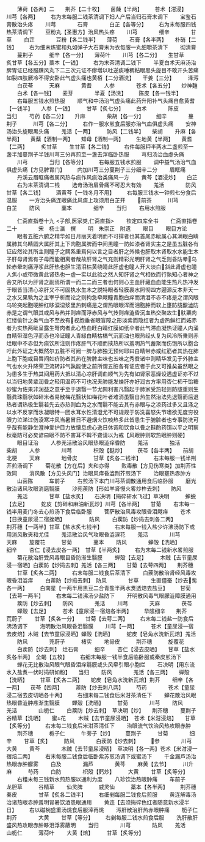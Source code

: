 <!-- { "loadSidebar": true } -->
　　薄荷【各两】二　　荆芥【二十枚】　　茵蔯【半两】
　　苍术【泔浸】　　　川芎【各两】
　　右为末每服二钱茶清调下妇人产后当归石膏末调下
　　宝鉴石膏散治头疼
　　川芎　　　　石膏　　　　白芷【各等分】
　　右为末每服四钱热茶清调下
　　豆粉丸【圣惠方】治风热头疼
　　川芎　　　　细辛　　　　甘草
　　白芷　　　　豆粉【各二钱半】　　薄荷
　　石膏【各半两】　　朴硝【二钱】
　　右为细末炼蜜和丸如弹子大石膏末为衣每服一丸细嚼茶清下
　　彻清膏
　　蔓荆子　　　细辛【各一分】　　薄荷叶
　　川芎【各二分】　　生甘草　　　炙甘草【各五分】藁本【一钱】
　　右为末茶清调二钱下
　　半夏白术天麻汤治脾胃证已经服踈风丸下二三次元证不瘳増以吐逆痰唾稠粘眼黒头旋目不敢开头苦痛如裂四肢厥冷不得安卧此气虚头痛也黄栢【二分酒洗】　　干姜【三分】　　　泽泻
　　白茯苓　　　天麻　　　　黄耆
　　人参　　　　苍术【各五分】　　炒神麯
　　白术【各一钱】　　麦芽　　　　半夏【汤洗】
　　陈皮【各一钱半】
　　右每服五钱水煎热服
　　顺气和中汤治气虚头痛此药升阳补气头痛自愈黄耆【一钱半】　　人参【一钱】　　　甘草【炙七分】
　　白术　　　　陈皮　　　　当归
　　芍药【各二分】　　升麻　　　　柴胡【各一分】
　　细辛　　　　蔓荆子　　　川芎【各二分】
　　右作一服水煎食后服亦治气血俱虚头痛
　　安神汤治头旋眼黒头痛
　　羗活【一两】　　　防风【二钱半】　　柴胡
　　升麻【各半两】　　黄蘖【酒制一两】　　知母【酒制一两】
　　生地黄【半两】　　黄耆【二两】　　　炙甘草
　　生甘草【各二钱】
　　右件每服秤半两水二盏煎至一盏半加蔓荆子半钱川芎三分再煎至一盏去滓临卧热服
　　芎归汤治血虚头痛
　　川芎　　　　当归【各等分】
　　右每服五钱水煎服
　　调中益气汤治气血俱虚头痛【方见脾胃门】
　　内加川芎三分蔓荆子三分细辛二分
　　眉眶痛
　　丹溪云眉眶痛者属风热与痰作风痰治类痛风一方
　　黄芩【酒浸炒】　　白芷
　　右为末茶清调二钱
　　选竒汤治眉骨痛不可忍大有効
　　羗活　　　　防风　　　　甘草【各二钱】
　　酒黄芩【一钱冬月不用】
　　右每服三钱水一钟煎七分食后温服
　　一方治头痛连眼痛此风痰上攻须用白芷开
　　前茶　　　川芎　　　　白芷
　　防风　　　　藳本　　　　细辛
　　当归
　　右用水煎服











　　仁斋直指卷十九
<子部,医家类,仁斋直指>
　　钦定四库全书
　　仁斋直指卷二十　　　　宋　杨士瀛　撰
　　明　朱崇正　附遗
　　眼目
　　眼目方论
　　眼者五脏六腑之精华如日月丽天着明而不可揜者也其首尾赤眦属心其满眼白睛属肺其乌睛圆大属肝其上下肉胞属脾而中间黒瞳一防如漆者肾实主之是虽五脏各有证应然论其所主则瞳子之闗系重焉何以言之目者肝之外候也肝取木肾取水水能生木子肝母肾焉有子母而能相离者哉故肝肾之气充则精彩光明肝肾之气乏则昏防晕乌轮赤晕刺痛浮浆此肝热也胆生清泪枯黄绕睛此肝虚也瞳人开大淡白斜此肾虚也瞳人焦小或带微黄此肾热也一虚一实以此验之然人知肝肾之气相依而行孰知心者神之舎又所以为肝肾之副焉所谓一而二二而三者也何则心主血肝藏血血能生热凡热冲发于眼皆当清心凉肝又不可固执水生木之説特眼者轻膜裹水照彻四方遡源反本非天一之水又果孰为之主宰乎析而论之则拘急牵飕瞳青胞白痒而清泪不赤不疼是之谓风眼乌轮突起胞硬肿红眵涙湿浆里热刺痛是之谓热眼眼浑而泪胞肿而软上壅防胧酸澁防赤是之谓气眼其或风与热并则痒而浮赤风与气抟则痒澁昏沉血热交聚故生肤粟肉红缕偷针之类气血不至故有视胞垂雀眼盲障之形淡紫而隐红者为虚热鲜红而妬赤者为实热两眦呈露生弩肉者此心热血旺白睛红膜如纸伞者此气滞血凝热证瞳人内涌白睛带湿色浮而赤也冷证瞳人青緑白睛枯槁气沉而浊也眼热经乆复为风冷所乗则赤烂眼中不赤但为痰饮所注则作疼肝气不顺而挟热所以羞明热气蓄聚而伤饱所以胞合吁此外证之大概然尔五脏不可阙一脾与肺独无预何耶曰白睛带赤或红筋者其热在肺上胞下胞或目唇间如疥防者其热在脾脾主味也五味之秀飬诸中则精华发见于外肺主气也水火升降荣卫流转非气孰能使之前所谓五脏各有证应者于此又可推矣虽然眼之为患多生于热其间用药大抵以清心凉肝调血顺气为先有如肾家恶燥设遇虚证亦不过以当归地黄辈润飬之轻用温药不可也况夫肺能发燥肝亦好润古方率用杏仁柿干饴糖砂蜜为佐果非润益之意乎至于退翳一节尤闗利害凡翳起于肺家受热轻则防胧重则生翳眞珠翳状如碎米者易散梅花翳状如梅花叶者难消虽翳自热生然治法先退翳而后退热者谓热极生翳若先去赤热则血为之水而翳不能去其有赤眼与之凉药过多又且涤之以水不反掌而氷凝眼特一团水耳水性清澄尤不可规规于防洗喜怒失节嗜欲无度穷役眼力泣涕过伤淩寒冲风当暑冒日不避烟火饮啖热多此皆患生于腑脏者也专事防洗可乎哉有能静坐澄神爱护目力放懐息虑心逸日休调和饮食以飬之斟酌药饵以平之明察秋毫防可必矣谚曰眼不防不害耳不斡不聋请以为戒【风眼肿则软热眼肿则硬】
　　眼目证治
　　人参羌活散治风眼热眼澁痒昏防
　　羗活　　　　独活　　　　柴胡
　　人参　　　　川芎　　　　枳殻【麸炒】
　　茯苓【各半两】　　前胡　　　　北梗
　　天麻　　　　地骨皮　　　甘草【炙各二钱半】
　　右末每服一钱半荆芥煎汤调下
　　菊花散【方在后】夹和亦得
　　败毒散【方见伤寒类】加荆芥性效同
　　消风散【方见头风门】治眼风痒昏澁荆芥煎汤下
　　治眼壅热赤肿方
　　山茵陈　　　车前子
　　右煎汤下本门川芎茶调散通用食后临卧服
　　磨光散治诸风攻眼消磨翳膜
　　沙苑蒺防【形如羊肾慢火畧炒杵去刺】　　防风
　　羗活　　　　甘草【盐水炙】　　石决明【捣碎研水飞过】草决明　　　蝉蜕【去足】　　　蛇皮【剪碎和麻油新瓦炒】川芎【各半两】　　甘菊
　　右末每一钱半用麦门冬去心煎汤下食后临卧服
　　菩萨散治风毒攻眼昏泪飕痒
　　苍术【日换童尿浸二宿挫晒】　　　　　防风
　　白蒺防【炒捣去刺各二两】　　　　　荆芥穗【一两半】甘草【盐水炙七钱半】
　　右末每服一钱入盐少许沸汤防下或用消风散夹和尤佳
　　羗活散治风气攻眼昏澁涙花
　　羗活　　　　川芎　　　　天麻
　　旋覆花　　　甘菊　　　　藳本
　　防风　　　　蝉殻【洗晒】　　　细辛
　　杏仁【浸去皮各一两】　甘草【半两炙】
　　右为末每二钱新水畧煎服
　　菊花散治肝受风毒眼目昏防渐生翳膜
　　蝉殻【去足】　　　木贼【去节童尿浸一宿晒】白蒺防【炒捣去刺】羗活【各三两】　　甘菊【去萼四两】　　荆芥穗
　　甘草【炙各二两】
　　右末每服二钱食后茶清下
　　白蒺防散治肾经风毒攻眼昏泪澁痒
　　白蒺防【炒捣去刺】　防风　　　　甘草
　　生直僵蚕【炒去觜各一两】
　　白南星【一两半用黒豆二合青盐半两水煑透焙去盐豆】
　　甘菊【去萼一两半】
　　右末每二钱沸汤少盐防下
　　开明散风毒气眼朦澁障膜通用
　　蒺防【炒去刺】　　防风　　　　羗活
　　川芎　　　　天麻　　　　茯苓
　　蝉殻【去足】　　　苍术【童尿浸一宿焙各半两】
　　华隂细辛　　荆芥　　　　荒蔚子
　　甘草【炙各一分】　　甘菊【去萼二两】
　　右末每二钱盐一防食后沸汤调下
　　海明散治风眼昏泪翳膜
　　川芎【一两】　　　苍术【童尿浸一宿去皮焙】木贼【去节童尿浸晒】蝉殻【洗晒】　　　蛇皮【皂角水洗新瓦焙】羗活
　　防风　　　　茺蔚子　　　楮实
　　地骨皮　　　荆芥穗　　　旋覆花
　　白蒺防【炒去刺】　烂石膏　　　细辛
　　杏仁【浸去皮晒】　　甘草【盐水炙各半两】　全蝎【五枚】
　　右细末每服一钱半食后临卧服或秦皮煎汤下
　　蝉花无比散治风眼气眼昏泪痒翳膜或头风牵引眼小胞烂
　　石决明【用东流水入盐煑一伏时捣研如粉】　　当归
　　防风　　　　羗活【各三两】　　蝉殻【洗晒】
　　甘草【炙各二两】　　蛇皮【皂角水洗新瓦焙】荆芥
　　细辛【各一两】　　茯苓【四两】　　　蒺防【炒去刺八两】
　　芍药　　　　苍术【童尿浸二宿去皮切晒各十两】
　　右细末每二钱食后米泔茶清任下
　　蝉花散治风眼热眼昏澁肿疼渐生翳膜
　　蝉殻【洗晒】　　　甘菊　　　　川芎
　　防风　　　　羌活　　　　山栀仁
　　白蒺防【炒去刺】　草决明【炒】　　荆芥穗
　　蔓荆子　　　谷精草【洗晒】　　蜜花
　　木贼【去节童尿浸晒】　苍术【米泔浸焙】　　甘草【炙等分】
　　右末每二钱食后米泔茶清任下
　　治眼流气饮治风热攻眼赤肿
　　荆芥穗　　　栀子仁　　　牛蒡子【炒】
　　蔓荆子　　　甘菊　　　　细辛
　　甘草【炙】　　　防风　　　　白蒺防【炒去刺】
　　参　　　　川芎　　　　大黄
　　黄芩　　　　木贼【去节童尿浸晒】　草决明【各一两】苍术【米泔浸一宿焙二两】
　　右末每服二钱食后临卧紫苏煎汤调下或蜜汤下
　　千金漏芦汤治热眼赤肿朦雾
　　白及　　　　漏芦　　　　黄芩
　　麻黄【去节】　　　川升麻　　　芍药
　　白防　　　　枳殻【麫炒】　　　大黄
　　甘草【炙等分】
　　右粗末每三钱新水煎热服以通利为度
　　八珍饮治热眼肿痛
　　车前子　　　龙胆草　　　谷精草
　　仙灵脾　　　威灵仙　　　藁本【各半两】
　　荆芥穗　　　秦皮　　　　甘草【炙各二钱半】
　　右细剉每服二钱食后煎服
　　黄连解毒汤治诸热眼赤肿羞明冐暑饮酒患眼通用
　　黄连【去须捣碎色红者随意新水浸半日】
　　右以磁椀盛重汤烑食后服滓再烑
　　泻肝散治肝热赤眼肿痛
　　栀子仁　　　荆芥　　　　大黄
　　甘草【等分】
　　右剉每服二钱水煎食后服
　　洗肝散肝盛风热攻眼赤肿眵泪浮雾蔽明
　　当归　　　　川芎　　　　防风
　　羗活　　　　山栀仁　　　薄荷叶
　　大黄【焙】　　　甘草【炙等分】

